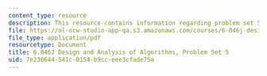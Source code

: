 ```yaml
---
content_type: resource
description: This resource contains information regarding problem set 5.
file: https://ol-ocw-studio-app-qa.s3.amazonaws.com/courses/6-046j-design-and-analysis-of-algorithms-spring-2012/7e230644541c0154b9cceee3cfade75a_MIT6_046JS12_ps5.pdf
file_type: application/pdf
resourcetype: Document
title: 6.046J Design and Analysis of Algorithms, Problem Set 5
uid: 7e230644-541c-0154-b9cc-eee3cfade75a
---
```

